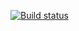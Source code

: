 [![Build status](https://ci.appveyor.com/api/projects/status/uanvau1dnaya35xp?svg=true)](https://ci.appveyor.com/project/MihailOkatev/ajs-7-1)
